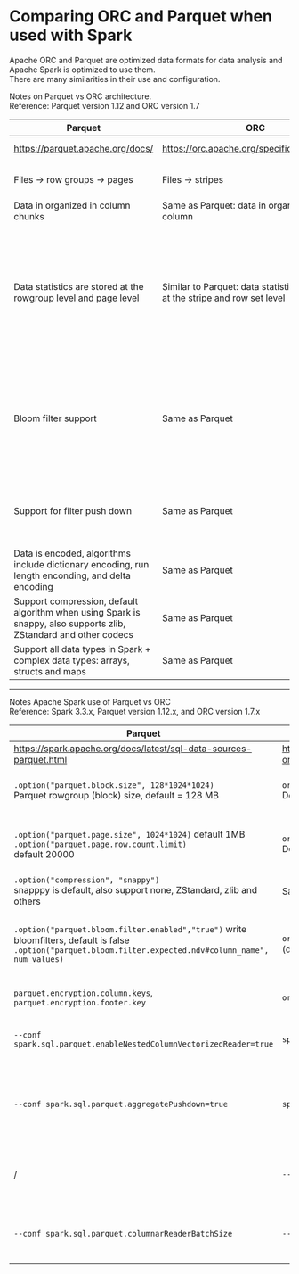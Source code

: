 # Comparing ORC and Parquet when used with Spark
Apache ORC and Parquet are optimized data formats for data analysis and Apache Spark is optimized to use them.  
There are many similarities in their use and configuration.
  
Notes on Parquet vs ORC architecture.  
Reference: Parquet version 1.12 and ORC version 1.7

| Parquet                                                                                                                | ORC                                                                           | Comment                                                                                                                |
|------------------------------------------------------------------------------------------------------------------------|-------------------------------------------------------------------------------|------------------------------------------------------------------------------------------------------------------------|
| https://parquet.apache.org/docs/                                                                                       | https://orc.apache.org/specification/ORCv1/                                   | Reference Links                                                                                                        |
| Files -> row groups -> pages<br/>                                                                                      | Files -> stripes                                                              | Key data layout structures                                                                                             |
| Data in organized in column chunks                                                                                     | Same as Parquet: data in organized by column                                  | Columnar data formats                                                                                                  |
| Data statistics are stored at the rowgroup level and page level                                                        | Similar to Parquet: data statistics are stored at the stripe and row set level | Index-type structures for improved filter execution (min, max, number of rows, and number of null values are provided) |
| Bloom filter support                                                                                                   | Same as Parquet                                                               | Bloom filters improve the performance of certain filter predicates (speed up value not in a set searches)              |
| Support for filter push down                                                                                           | Same as Parquet                                                               | Query engines like Spark can offload filters to the data source| 
| Data is encoded, algorithms include dictionary encoding, run length enconding, and delta encoding                      | Same as Parquet                                                               | Encoding improves data storage                                                                                         |
| Support compression, default algorithm when using Spark is snappy, also supports zlib, ZStandard and other codecs | Same as Parquet                                                               | Compression |
| Support all data types in Spark + complex data types: arrays, structs and maps                                         | Same as Parquet                                                               | Extensive data type support|
  
----------
  
Notes Apache Spark use of Parquet vs ORC  
Reference: Spark 3.3.x, Parquet version 1.12.x, and ORC version 1.7.x

| Parquet                                                                                                                                                          | ORC                                                                  | Comment                                                                                         |
|------------------------------------------------------------------------------------------------------------------------------------------------------------------|----------------------------------------------------------------------|-------------------------------------------------------------------------------------------------|
| https://spark.apache.org/docs/latest/sql-data-sources-parquet.html                                                                                               | https://spark.apache.org/docs/latest/sql-data-sources-orc.html       | Links                                                                                           |
| `.option("parquet.block.size", 128*1024*1024)`<br/> Parquet rowgroup (block) size, default = 128 MB                                                              | `orc.stripe.size`<br/>Default = 64 MB                                | Rowgroup/stripe size, this is the main unit of parallelism                                      |
| `.option("parquet.page.size", 1024*1024)` default 1MB<br/>`.option("parquet.page.row.count.limit)`<br/> default 20000                                            | `orc.row.index.stride`<br/>Default 10000                             | Lowest granularity for data statistics gathering and filtering                                  |
 | `.option("compression", "snappy")`<br/>snapppy is default, also support none, ZStandard, zlib and others                                                         | Same as Parquet                                                      | Compression                                                                                     |
| `.option("parquet.bloom.filter.enabled","true")` write bloomfilters, default is false<br/>`.option("parquet.bloom.filter.expected.ndv#column_name", num_values)` | `orc.bloom.filter.columns` and `orc.bloom.filter.fpp` (default 0.05) | Configure bloom filters when writing data with the DataFrame writer                             |
 | `parquet.encryption.column.keys`, `parquet.encryption.footer.key`                                                                                                | `orc.key.provider`, `orc.encrypt`, `orc.mask`                        | Encryption- related parameters                                                                  |
| `--conf spark.sql.parquet.enableNestedColumnVectorizedReader=true`                                                                                               | `spark.sql.orc.enableNestedColumnVectorizedReader=true`              | Enable nested column vectorized reader                                                          |
| `--conf spark.sql.parquet.aggregatePushdown=true`                                                                                                                | `spark.sql.orc.aggregatePushdown`                                    | When set to true, aggregates will be pushed down to Parquet for optimization, for datasource v2 |
 | /                                                                                                                                                                | `--conf spark.sql.orc.columnarWriterBatchSize`                       | The number of rows to include in an (orc) vectorized writer batch.                              |
 | `--conf spark.sql.parquet.columnarReaderBatchSize`                                                                                                               | `--conf spark.sql.orc.columnarReaderBatchSize`                       | The number of rows to include in a parquet/orc vectorized reader batch                    |